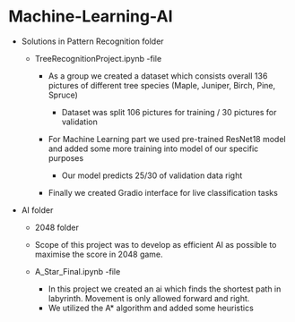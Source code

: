 # Machine-Learning-AI

* Solutions in Pattern Recognition folder
  
  * TreeRecognitionProject.ipynb -file
    * As a group we created a dataset which consists overall 136 pictures of different tree species (Maple, Juniper, Birch, Pine, Spruce)
      * Dataset was split 106 pictures for training / 30 pictures for validation
        
    * For Machine Learning part we used pre-trained ResNet18 model and added some more training into model of our specific purposes
      * Our model predicts 25/30 of validation data right   
    * Finally we created Gradio interface for live classification tasks
   
* AI folder
 
  * 2048 folder
   * Scope of this project was to develop as efficient AI as possible to maximise the score in 2048 game. 
    
  * A_Star_Final.ipynb -file
    * In this project we created an ai which finds the shortest path in labyrinth. Movement is only allowed forward and right.
    * We utilized the A* algorithm and added some heuristics
      


